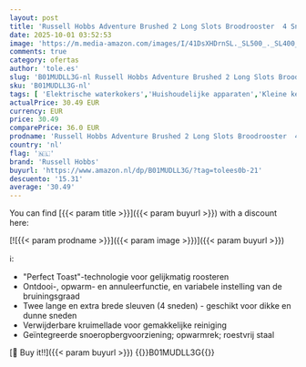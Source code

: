 ```yaml
---
layout: post
title: 'Russell Hobbs Adventure Brushed 2 Long Slots Broodrooster  4 Sneden  2 Extra Brede Sleuven  Lang  Geborsteld RVS  Gelijkmatig Roosteren  23610-56'
date: 2025-10-01 03:52:53
image: 'https://m.media-amazon.com/images/I/41DsXHDrnSL._SL500_._SL400_.jpg'
comments: true
category: ofertas
author: 'tole.es'
slug: 'B01MUDLL3G-nl Russell Hobbs Adventure Brushed 2 Long Slots Broodrooster...'
sku: 'B01MUDLL3G-nl'
tags: [ 'Elektrische waterkokers','Huishoudelijke apparaten','Kleine keukenapparaten','Waterketels & warm-waterdispensers','Wonen & keuken','russell hobbs','🇳🇱', ]
actualPrice: 30.49 EUR
currency: EUR
price: 30.49
comparePrice: 36.0 EUR
prodname: 'Russell Hobbs Adventure Brushed 2 Long Slots Broodrooster  4 Sneden  2 Extra Brede Sleuven  Lang  Geborsteld RVS  Gelijkmatig Roosteren  23610-56'
country: 'nl'
flag: '🇳🇱'
brand: 'Russell Hobbs'
buyurl: 'https://www.amazon.nl/dp/B01MUDLL3G/?tag=tolees0b-21'
descuento: '15.31'
average: '30.49'
---
```


You can find [{{< param title >}}]({{< param buyurl >}}) with a discount here:

[![{{< param prodname >}}]({{< param image >}})]({{< param buyurl >}})

ℹ️:

- "Perfect Toast"-technologie voor gelijkmatig roosteren
- Ontdooi-, opwarm- en annuleerfunctie, en variabele instelling van de bruiningsgraad
- Twee lange en extra brede sleuven (4 sneden) - geschikt voor dikke en dunne sneden
- Verwijderbare kruimellade voor gemakkelijke reiniging
- Geïntegreerde snoeropbergvoorziening; opwarmrek; roestvrij staal

[🛒 Buy it!!]({{< param buyurl >}})
{{<world>}}B01MUDLL3G{{</world>}}
